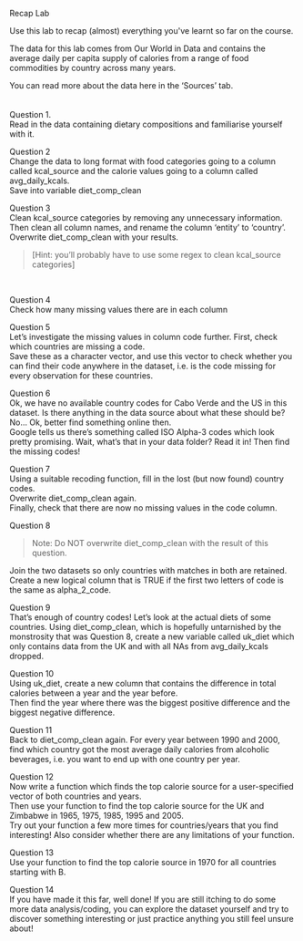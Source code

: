 Recap Lab


Use this lab to recap (almost) everything you've learnt so far on the course.

The data for this lab comes from Our World in Data and contains the average daily per capita supply of calories from a range of food commodities by country across many years.
<br>

You can read more about the data here in the ‘Sources’ tab.
<br>
<br>
<br>
Question 1.<br>
Read in the data containing dietary compositions and familiarise yourself with it.


Question 2<br>
Change the data to long format with food categories going to a column called kcal_source and the calorie values going to a column called avg_daily_kcals.<br>
Save into variable diet_comp_clean


Question 3<br>
Clean kcal_source categories by removing any unnecessary information.<br>
Then clean all column names, and rename the column ‘entity’ to ‘country’. Overwrite diet_comp_clean with your results.
<blockquote>[Hint: you’ll probably have to use some regex to clean kcal_source categories]
</blockquote><br>


Question 4<br>
Check how many missing values there are in each column


Question 5<br>
Let’s investigate the missing values in column code further. First, check which countries are missing a code.<br>
Save these as a character vector, and use this vector to check whether you can find their code anywhere in the dataset, i.e. is the code missing for every observation for these countries.


Question 6<br>
Ok, we have no available country codes for Cabo Verde and the US in this dataset. Is there anything in the data source about what these should be? No… Ok, better find something online then.<br>
Google tells us there’s something called ISO Alpha-3 codes which look pretty promising. Wait, what’s that in your data folder? Read it in! Then find the missing codes!


Question 7<br>
Using a suitable recoding function, fill in the lost (but now found) country codes.<br>
Overwrite diet_comp_clean again.<br>
Finally, check that there are now no missing values in the code column.


Question 8<br>
<blockquote>
Note: Do NOT overwrite diet_comp_clean with the result of this question.
</blockquote>
Join the two datasets so only countries with matches in both are retained.<br>
Create a new logical column that is TRUE if the first two letters of code is the same as alpha_2_code.


Question 9<br>
That’s enough of country codes! Let’s look at the actual diets of some countries. Using diet_comp_clean, which is hopefully untarnished by the monstrosity that was Question 8, create a new variable called uk_diet which only contains data from the UK and with all NAs from avg_daily_kcals dropped.


Question 10<br>
Using uk_diet, create a new column that contains the difference in total calories between a year and the year before.<br>
Then find the year where there was the biggest positive difference and the biggest negative difference.


Question 11<br>
Back to diet_comp_clean again. For every year between 1990 and 2000, find which country got the most average daily calories from alcoholic beverages, i.e. you want to end up with one country per year.


Question 12<br>
Now write a function which finds the top calorie source for a user-specified vector of both countries and years.<br>
Then use your function to find the top calorie source for the UK and Zimbabwe in 1965, 1975, 1985, 1995 and 2005.<br>
Try out your function a few more times for countries/years that you find interesting! Also consider whether there are any limitations of your function.


Question 13<br>
Use your function to find the top calorie source in 1970 for all countries starting with B.


Question 14<br>
If you have made it this far, well done! If you are still itching to do some more data analysis/coding, you can explore the dataset yourself and try to discover something interesting or just practice anything you still feel unsure about!